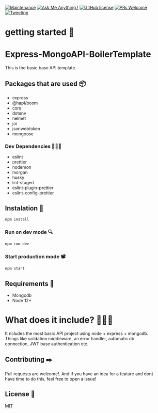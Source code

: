 [![Maintenance](https://img.shields.io/badge/Maintained%3F-yes-green.svg)](https://GitHub.com/Naereen/StrapDown.js/graphs/commit-activity)
[![Ask Me Anything !](https://img.shields.io/badge/Ask%20me-anything-1abc9c.svg)](mailto:chander.zap@gmail.com)
[![GitHub license](https://img.shields.io/github/license/Naereen/StrapDown.js.svg)](https://github.com/Naereen/StrapDown.js/blob/master/LICENSE)
[![PRs Welcome](https://img.shields.io/badge/PRs-welcome-brightgreen.svg?style=flat-square)](http://makeapullrequest.com)
[![Tweeting](https://img.shields.io/twitter/url/http/shields.io.svg?style=social)](https://twitter.com/intent/tweet?url=https%3A%2F%2Fgithub.com%2FByChanderZap%2FExpress-MongoAPI-BoilerTemplate&via=ByChanderZap&text=Hechale%20un%20ojo%20a%20esta%20plantilla%20para%20apis%20hechas%20con%20Node%20Express%20y%20Mongodb%21&hashtags=mongodb%2Cexpress%2Cnode%2Ctemplate)

# getting started 🚀

# Express-MongoAPI-BoilerTemplate
This is the basic base API template.

## Packages that are used 📦
- express
- @hapi/boom
- cors
- dotenv
- helmet
- joi
- jsonwebtoken
- mongoose

### Dev Dependencies 👩🏾‍💻
- eslint
- prettier
- nodemon
- morgan
- husky
- lint-staged
- eslint-plugin-prettier
- eslint-config-prettier

## Instalation 🐝
```bash
npm install
```

### Run on dev mode 🔍
```bash
npm run dev
```

### Start production mode 📽
```bash
npm start
```

## Requirements 📃
- Mongodb
- Node 12+

# What does it include? 🧨✨🎉
It ncludes the most basic API project using node + express + mongodb. Things like validation middleware, an error handler, automatic db connection, JWT base authentication etc.

## Contributing ✒️
Pull requests are welcome!. And if you have an idea for a feature and dont have time to do this, feel free to open a issue!


## License 📄
[MIT](https://choosealicense.com/licenses/mit/)

